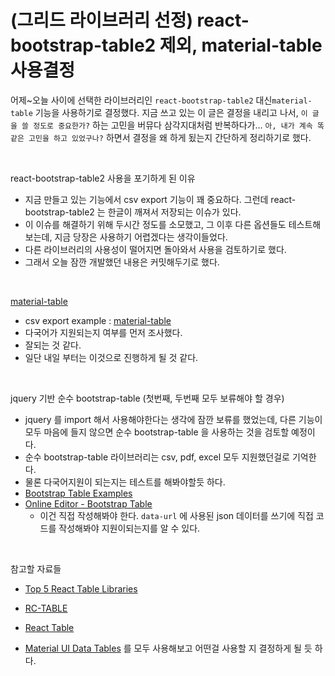 # (그리드 라이브러리 선정) react-bootstrap-table2 제외, material-table 사용결정

어제\~오늘 사이에 선택한 라이브러리인 `react-bootstrap-table2` 대신`material-table` 기능을 사용하기로 결정했다. 지금 쓰고 있는 이 글은 결정을 내리고 나서, `이 글을 쓸 정도로 중요한가?` 하는 고민을 버뮤다 삼각지대처럼 반복하다가... `아, 내가 계속 똑같은 고민을 하고 있었구나?` 하면서 결정을 왜 하게 됬는지 간단하게 정리하기로 했다.<br>

<br>

react-bootstrap-table2 사용을 포기하게 된 이유

- 지금 만들고 있는 기능에서 csv export 기능이 꽤 중요하다. 그런데 react-bootstrap-table2 는 한글이 깨져서 저장되는 이슈가 있다.
- 이 이슈를 해결하기 위해 두시간 정도를 소모했고, 그 이후 다른 옵션들도 테스트해보는데, 지금 당장은 사용하기 어렵겠다는 생각이들었다.
- 다른 라이브러리의 사용성이 떨어지면 돌아와서 사용을 검토하기로 했다.
- 그래서 오늘 잠깐 개발했던 내용은 커밋해두기로 했다.

<br>

[material-table](https://github.com/mbrn/material-table)

- csv export example : [material-table](https://material-table.com/#/docs/features/export) 
- 다국어가 지원되는지 여부를 먼저 조사했다.
- 잘되는 것 같다.
- 일단 내일 부터는 이것으로 진행하게 될 것 같다.

<br>

jquery 기반 순수 bootstrap-table (첫번째, 두번째 모두 보류해야 할 경우)

- jquery 를 import 해서 사용해야한다는 생각에 잠깐 보류를 했었는데, 다른 기능이 모두 마음에 들지 않으면 순수 bootstrap-table 을 사용하는 것을 검토할 예정이다.
- 순수 bootstrap-table 라이브러리는 csv, pdf, excel 모두 지원했던걸로 기억한다.
- 물론 다국어지원이 되는지는 테스트를 해봐야할듯 하다.
- [Bootstrap Table Examples](https://examples.bootstrap-table.com/#extensions/export.html#view-source) 
- [Online Editor - Bootstrap Table](https://live.bootstrap-table.com/example/extensions/export.html)
  - 이건 직접 작성해봐야 한다. `data-url` 에 사용된 json 데이터를 쓰기에 직접 코드를 작성해봐야 지원이되는지를 알 수 있다.

<br>

참고할 자료들

- [Top 5 React Table Libraries](https://blog.bitsrc.io/top-5-react-table-libraries-170505f75da7)

- [RC-TABLE](https://github.com/react-component/table) 

- [React Table](https://react-table.tanstack.com/) 

- [Material UI Data Tables](https://github.com/gregnb/mui-datatables) 를 모두 사용해보고 어떤걸 사용할 지 결정하게 될 듯 하다. <br>

<br>